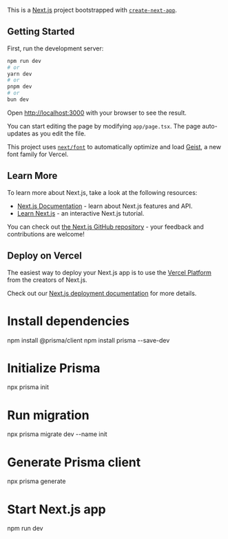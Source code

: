 This is a [Next.js](https://nextjs.org) project bootstrapped with [`create-next-app`](https://nextjs.org/docs/app/api-reference/cli/create-next-app).

## Getting Started

First, run the development server:

```bash
npm run dev
# or
yarn dev
# or
pnpm dev
# or
bun dev
```

Open [http://localhost:3000](http://localhost:3000) with your browser to see the result.

You can start editing the page by modifying `app/page.tsx`. The page auto-updates as you edit the file.

This project uses [`next/font`](https://nextjs.org/docs/app/building-your-application/optimizing/fonts) to automatically optimize and load [Geist](https://vercel.com/font), a new font family for Vercel.

## Learn More

To learn more about Next.js, take a look at the following resources:

- [Next.js Documentation](https://nextjs.org/docs) - learn about Next.js features and API.
- [Learn Next.js](https://nextjs.org/learn) - an interactive Next.js tutorial.

You can check out [the Next.js GitHub repository](https://github.com/vercel/next.js) - your feedback and contributions are welcome!

## Deploy on Vercel

The easiest way to deploy your Next.js app is to use the [Vercel Platform](https://vercel.com/new?utm_medium=default-template&filter=next.js&utm_source=create-next-app&utm_campaign=create-next-app-readme) from the creators of Next.js.

Check out our [Next.js deployment documentation](https://nextjs.org/docs/app/building-your-application/deploying) for more details.

<!-- Package Used for Social Media Accounts in footer component
npm install --save @fortawesome/fontawesome-free
import '@fortawesome/fontawesome-free/css/all.min.css';

Package Used for Animation on about us component
npm install animate.css --save
import 'animate.css'; 

Package Used for conditional class attribute in header component
npm install clsx
import clsx from "clsx"; // Import clsx for conditional class names
-->

# Install dependencies
npm install @prisma/client
npm install prisma --save-dev

# Initialize Prisma
npx prisma init

# Run migration
npx prisma migrate dev --name init

# Generate Prisma client
npx prisma generate

# Start Next.js app
npm run dev


<!-- export const getServiceData = async (serviceName: string) => {

  try {
    const response = await fetch(
      `${process.env.NEXT_PUBLIC_API_BASE_URL}/api/search?query=${serviceName}`,
      {
        headers: {
          "Content-Type": "application/json",
          Authorization: `Bearer ${process.env.API_SECRET_KEY}`,
        },
      }
    );
    
    return response.json();
  } catch (error) {
  console.log("testdata error", error);
    console.error(error);
  }
}; -->


<!-- import { MetadataRoute } from "next";

const baseUrl = process.env.BASE_URL;

export default async function sitemap(): Promise<MetadataRoute.Sitemap> {
    return[
        { url:`${baseUrl}` },
        { url:`${baseUrl}/imagemodel/gate` },
        { url:`${baseUrl}/imagemodel/railing` },
        { url:`${baseUrl}/imagemodel/window` },
        { url:`${baseUrl}/aboutus` },
        { url:`${baseUrl}/contact-us` },
        { url:`${baseUrl}/service-form` },
        { url:`${baseUrl}/railingproject` },
        { url:`${baseUrl}/ourservices` },
    ]
} -->
